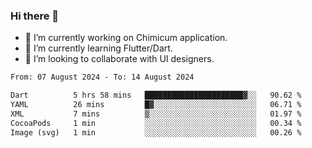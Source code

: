 ### Hi there 👋

<!--
**devcat37/devcat37** is a ✨ _special_ ✨ repository because its `README.md` (this file) appears on your GitHub profile.-->


- 🔭 I’m currently working on Chimicum application.
- 🌱 I’m currently learning Flutter/Dart.
- 👯 I’m looking to collaborate with UI designers.
<!-- - 🤔 I’m looking for help with ... -->

<!--START_SECTION:waka-->

```txt
From: 07 August 2024 - To: 14 August 2024

Dart          5 hrs 58 mins   ██████████████████████▓░░   90.62 %
YAML          26 mins         █▓░░░░░░░░░░░░░░░░░░░░░░░   06.71 %
XML           7 mins          ▒░░░░░░░░░░░░░░░░░░░░░░░░   01.97 %
CocoaPods     1 min           ░░░░░░░░░░░░░░░░░░░░░░░░░   00.34 %
Image (svg)   1 min           ░░░░░░░░░░░░░░░░░░░░░░░░░   00.26 %
```

<!--END_SECTION:waka-->
